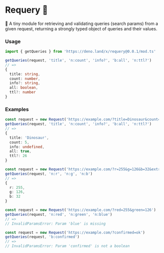# Requery 🦕
🔎 A tiny module for retrieving and validating queries (search params) from a given request, returning a strongly typed object of queries and their values.

### Usage
```ts
import { getQueries } from 'https://deno.land/x/requery@0.0.1/mod.ts'

getQueries(request, 'title', 'n:count', 'info?', 'b:all', 'n:ttl?')
// =>
{
  title: string,
  count: number,
  info?: string,
  all: boolean,
  ttl?: number
}
```

### Examples
```ts
const request = new Request('https://example.com/?title=Dinosaur&count=5&ttl=26&all')
getQueries(request, 'title', 'n:count', 'info?', 'b:all', 'n:ttl?')
// =>
{
  title: 'Dinosaur',
  count: 5,
  info: undefined,
  all: true,
  ttl?: 26
}
```

```ts
const request = new Request('https://example.com/?r=255&g=126&b=32&extra=not-picked')
getQueries(request, 'n:r', 'n:g', 'n:b')
// =>
{
  r: 255,
  g: 126,
  b: 32
}
```

```ts
const request = new Request('https://example.com/?red=255&green=126')
getQueries(request, 'n:red', 'n:green', 'n:blue')
// =>
// InvalidParamsError: Param 'blue' is missing
```

```ts
const request = new Request('https://example.com/?confirmed=ok')
getQueries(request, 'b:confirmed')
// =>
// InvalidParamsError: Param 'confirmed' is not a boolean
```

